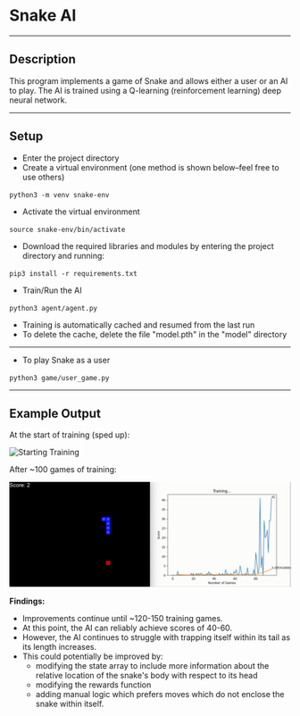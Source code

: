 # Snake AI

---
## Description

This program implements a game of Snake and allows either a user or an AI to play. 
The AI is trained using a Q-learning (reinforcement learning) deep neural network.

---
## Setup
- Enter the project directory
- Create a virtual environment (one method is shown below–feel free to use others)

`python3 -m venv snake-env`

- Activate the virtual environment

`source snake-env/bin/activate`

- Download the required libraries and modules by entering the project directory and running:

`pip3 install -r requirements.txt`

- Train/Run the AI

`python3 agent/agent.py`

- Training is automatically cached and resumed from the last run
- To delete the cache, delete the file "model.pth" in the "model" directory

---
- To play Snake as a user

`python3 game/user_game.py`

---

## Example Output

At the start of training (sped up):

![Starting Training](assets/start_training.gif)

After ~100 games of training:

![After Training](assets/after_training.gif)

**Findings:**

- Improvements continue until ~120-150 training games. 
- At this point, the AI can reliably achieve scores of 40-60. 
- However, the AI continues to struggle with trapping itself within its tail as its length increases.
- This could potentially be improved by:
  - modifying the state array to include more information about the relative location of the snake's
  body with respect to its head
  - modifying the rewards function 
  - adding manual logic which prefers moves which do not enclose the snake within itself.
